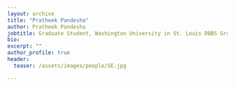 ```yaml
---
layout: archive
title: "Pratheek Pandesha"
author: Pratheek Pandesha
jobtitle: Graduate Student, Washington University in St. Louis DBBS Graduate Program
bio:
excerpt: ""
author_profile: true
header:
  teaser: /assets/images/people/SE.jpg

---
```

